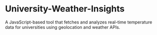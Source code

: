 # University-Weather-Insights
A JavaScript-based tool that fetches and analyzes real-time temperature data for universities using geolocation and weather APIs.
